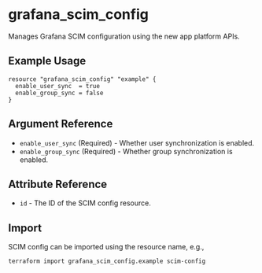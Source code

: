 # grafana_scim_config

Manages Grafana SCIM configuration using the new app platform APIs.

## Example Usage

```hcl
resource "grafana_scim_config" "example" {
  enable_user_sync  = true
  enable_group_sync = false
}
```

## Argument Reference

* `enable_user_sync` (Required) - Whether user synchronization is enabled.
* `enable_group_sync` (Required) - Whether group synchronization is enabled.

## Attribute Reference

* `id` - The ID of the SCIM config resource.

## Import

SCIM config can be imported using the resource name, e.g.,

```
terraform import grafana_scim_config.example scim-config
``` 